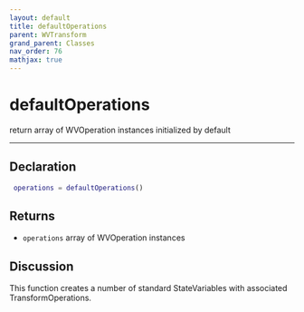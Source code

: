 ```yaml
---
layout: default
title: defaultOperations
parent: WVTransform
grand_parent: Classes
nav_order: 76
mathjax: true
---
```


#  defaultOperations

return array of WVOperation instances initialized by default


---

## Declaration
```matlab
 operations = defaultOperations()
```
## Returns
+ `operations`  array of WVOperation instances

## Discussion

  This function creates a number of standard StateVariables with associated
  TransformOperations.
 
      
